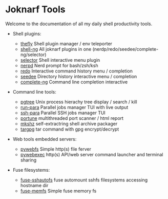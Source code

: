 # Joknarf Tools

Welcome to the documentation of all my daily shell productivity tools.

* Shell plugins:
  * [thefly](/joknarf-tools/thefly) Shell plugin manager / env teleporter
  * [shell-ng](/joknarf-tools/shell-ng) All joknarf plugins in one (nerdp/redo/seedee/complete-ng/selector)
  * [selector](/joknarf-tools/selector) Shell interactive menu plugin
  * [nerpd](/joknarf-tools/nerdp) Nerd prompt for bash/zsh/ksh
  * [redo](/joknarf-tools/redo) Interactive command history menu / completion
  * [seedee](/joknarf-tools/seedee) Directory history interactive menu / completion
  * [complete-ng](/joknarf-tools/complete-ng) Command line completion interactive

* Command line tools:
  * [pgtree](/joknarf-tools/pgtree) Unix process hierachy tree display / search / kill
  * [run-para](/joknarf-tools/run-para) Parallel jobs manager TUI with live output
  * [ssh-para](/joknarf-tools/ssh-para) Parallel SSH jobs manager TUI
  * [portune](/joknarf-tools/portune) multithreaded port scanner / html report
  * [mkshz](/joknarf-tools/mkshz) self-extractring shell archive packager
  * [targpg](/joknarf-tools/targpg) tar command with gpg encrypt/decrypt 

* Web tools embedded servers:
  * [pywebfs](/joknarf-tools/pywebfs) Simple http(s) file ferver
  * [pywebexec](/joknarf-tools/pywebexec) http(s) API/web server command launcher and terminal sharing

* Fuse filesystems:
  * [fuse-sshautofs](/joknarf-tools/fuse-sshautofs) fuse automount sshfs filesystems accessing hostname dir
  * [fuse-memfs](/joknarf-tools/fuse-memfs) Simple fuse memory fs


